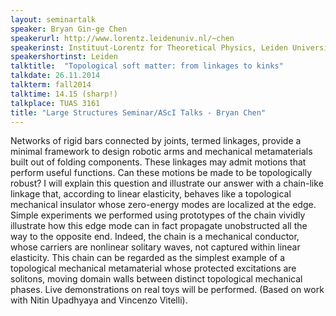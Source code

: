 ```yaml
---
layout: seminartalk
speaker: Bryan Gin-ge Chen
speakerurl: http://www.lorentz.leidenuniv.nl/~chen
speakerinst: Instituut-Lorentz for Theoretical Physics, Leiden University
speakershortinst: Leiden
talktitle:  "Topological soft matter: from linkages to kinks"
talkdate: 26.11.2014
talkterm: fall2014
talktime: 14.15 (sharp!)
talkplace: TUAS 3161
title: "Large Structures Seminar/AScI Talks - Bryan Chen"
---
```

Networks of rigid bars connected by joints, termed linkages, provide a
minimal framework to design robotic arms and mechanical metamaterials
built out of folding components.  These linkages may admit motions
that perform useful functions.  Can these motions be made to be
topologically robust?  I will explain this question and illustrate our
answer with a chain-like linkage that, according to linear elasticity,
behaves like a topological mechanical insulator whose zero-energy
modes are localized at the edge. Simple experiments we performed using
prototypes of the chain vividly illustrate how this edge mode can in
fact propagate unobstructed all the way to the opposite end. Indeed,
the chain is a mechanical conductor, whose carriers are nonlinear
solitary waves, not captured within linear elasticity. This chain can
be regarded as the simplest example of a topological mechanical
metamaterial whose protected excitations are solitons, moving domain
walls between distinct topological mechanical phases.  Live
demonstrations on real toys will be performed.  (Based on work with
Nitin Upadhyaya and Vincenzo Vitelli).
